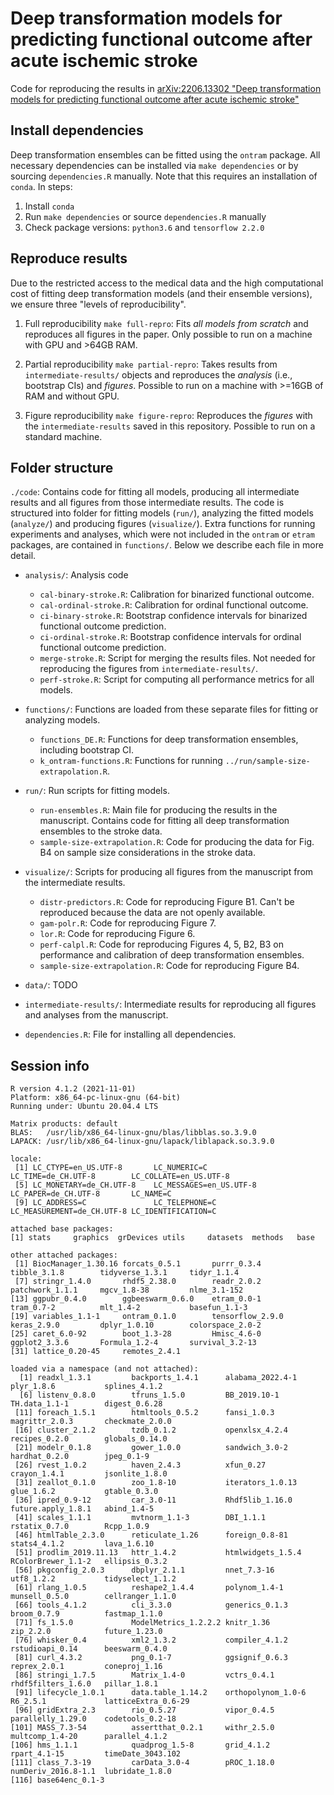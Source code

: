 
Deep transformation models for predicting functional outcome after acute ischemic stroke
========================================================================================

Code for reproducing the results in [arXiv:2206.13302 "Deep transformation
models for predicting functional outcome after acute ischemic
stroke"](https://arxiv.org/abs/2206.13302)

## Install dependencies

Deep transformation ensembles can be fitted using the `ontram` package. All
necessary dependencies can be installed via `make dependencies` or by sourcing
`dependencies.R` manually. Note that this requires an installation of `conda`.
In steps:

1. Install `conda`
2. Run `make dependencies` or source `dependencies.R` manually
3. Check package versions: `python3.6` and `tensorflow 2.2.0`

## Reproduce results

Due to the restricted access to the medical data and the high computational cost
of fitting deep transformation models (and their ensemble versions), we ensure
three "levels of reproducibility".

1. Full reproducibility `make full-repro`: Fits _all models from scratch_ and
   reproduces all figures in the paper. Only possible to run on a machine with
   GPU and >64GB RAM.

2. Partial reproducibility `make partial-repro`: Takes results from
   `intermediate-results/` objects and reproduces the _analysis_ (i.e.,
   bootstrap CIs) and _figures_. Possible to run on a machine with >=16GB of
   RAM and without GPU.

3. Figure reproducibility `make figure-repro`: Reproduces the _figures_ with the
   `intermediate-results` saved in this repository. Possible to run on a standard
   machine.

## Folder structure

`./code`: Contains code for fitting all models, producing all intermediate
results and all figures from those intermediate results. The code is structured
into folder for fitting models (`run/`), analyzing the fitted models
(`analyze/`) and producing figures (`visualize/`). Extra functions for running
experiments and analyses, which were not included in the `ontram` or `etram`
packages, are contained in `functions/`. Below we describe each file in more
detail.


- `analysis/`: Analysis code

  - `cal-binary-stroke.R`: Calibration for binarized functional outcome.
  - `cal-ordinal-stroke.R`: Calibration for ordinal functional outcome.
  - `ci-binary-stroke.R`: Bootstrap confidence intervals for binarized
    functional outcome prediction.
  - `ci-ordinal-stroke.R`: Bootstrap confidence intervals for ordinal functional
    outcome prediction.
  - `merge-stroke.R`: Script for merging the results files. Not needed for
    reproducing the figures from `intermediate-results/`.
  - `perf-stroke.R`: Script for computing all performance metrics for all
    models.

- `functions/`: Functions are loaded from these separate files for fitting or 
  analyzing models.

  - `functions_DE.R`: Functions for deep transformation ensembles, including
    bootstrap CI.
  - `k_ontram-functions.R`: Functions for running
    `../run/sample-size-extrapolation.R`.

- `run/`: Run scripts for fitting models.

  - `run-ensembles.R`: Main file for producing the results in the manuscript.
    Contains code for fitting all deep transformation ensembles to the stroke
    data.
  - `sample-size-extrapolation.R`: Code for producing the data for Fig. B4 on
    sample size considerations in the stroke data.

- `visualize/`: Scripts for producing all figures from the manuscript from the
  intermediate results.

  - `distr-predictors.R`: Code for reproducing Figure B1. Can't be reproduced
    because the data are not openly available.
  - `gam-polr.R`: Code for reproducing Figure 7.
  - `lor.R`: Code for reproducing Figure 6.
  - `perf-calpl.R`: Code for reproducing Figures 4, 5, B2, B3 on performance and
    calibration of deep transformation ensembles.
  - `sample-size-extrapolation.R`: Code for reproducing Figure B4.

- `data/`: TODO

- `intermediate-results/`: Intermediate results for reproducing all figures and
  analyses from the manuscript.

- `dependencies.R`: File for installing all dependencies.

## Session info

```
R version 4.1.2 (2021-11-01)
Platform: x86_64-pc-linux-gnu (64-bit)
Running under: Ubuntu 20.04.4 LTS

Matrix products: default
BLAS:   /usr/lib/x86_64-linux-gnu/blas/libblas.so.3.9.0
LAPACK: /usr/lib/x86_64-linux-gnu/lapack/liblapack.so.3.9.0

locale:
 [1] LC_CTYPE=en_US.UTF-8       LC_NUMERIC=C               LC_TIME=de_CH.UTF-8        LC_COLLATE=en_US.UTF-8    
 [5] LC_MONETARY=de_CH.UTF-8    LC_MESSAGES=en_US.UTF-8    LC_PAPER=de_CH.UTF-8       LC_NAME=C                 
 [9] LC_ADDRESS=C               LC_TELEPHONE=C             LC_MEASUREMENT=de_CH.UTF-8 LC_IDENTIFICATION=C       

attached base packages:
[1] stats     graphics  grDevices utils     datasets  methods   base     

other attached packages:
 [1] BiocManager_1.30.16 forcats_0.5.1       purrr_0.3.4         tibble_3.1.8        tidyverse_1.3.1     tidyr_1.1.4        
 [7] stringr_1.4.0       rhdf5_2.38.0        readr_2.0.2         patchwork_1.1.1     mgcv_1.8-38         nlme_3.1-152       
[13] ggpubr_0.4.0        ggbeeswarm_0.6.0    etram_0.0-1         tram_0.7-2          mlt_1.4-2           basefun_1.1-3      
[19] variables_1.1-1     ontram_0.1.0        tensorflow_2.9.0    keras_2.9.0         dplyr_1.0.10        colorspace_2.0-2   
[25] caret_6.0-92        boot_1.3-28         Hmisc_4.6-0         ggplot2_3.3.6       Formula_1.2-4       survival_3.2-13    
[31] lattice_0.20-45     remotes_2.4.1      

loaded via a namespace (and not attached):
  [1] readxl_1.3.1         backports_1.4.1      alabama_2022.4-1     plyr_1.8.6           splines_4.1.2       
  [6] listenv_0.8.0        tfruns_1.5.0         BB_2019.10-1         TH.data_1.1-1        digest_0.6.28       
 [11] foreach_1.5.1        htmltools_0.5.2      fansi_1.0.3          magrittr_2.0.3       checkmate_2.0.0     
 [16] cluster_2.1.2        tzdb_0.1.2           openxlsx_4.2.4       recipes_0.2.0        globals_0.14.0      
 [21] modelr_0.1.8         gower_1.0.0          sandwich_3.0-2       hardhat_0.2.0        jpeg_0.1-9          
 [26] rvest_1.0.2          haven_2.4.3          xfun_0.27            crayon_1.4.1         jsonlite_1.8.0      
 [31] zeallot_0.1.0        zoo_1.8-10           iterators_1.0.13     glue_1.6.2           gtable_0.3.0        
 [36] ipred_0.9-12         car_3.0-11           Rhdf5lib_1.16.0      future.apply_1.8.1   abind_1.4-5         
 [41] scales_1.1.1         mvtnorm_1.1-3        DBI_1.1.1            rstatix_0.7.0        Rcpp_1.0.9          
 [46] htmlTable_2.3.0      reticulate_1.26      foreign_0.8-81       stats4_4.1.2         lava_1.6.10         
 [51] prodlim_2019.11.13   httr_1.4.2           htmlwidgets_1.5.4    RColorBrewer_1.1-2   ellipsis_0.3.2      
 [56] pkgconfig_2.0.3      dbplyr_2.1.1         nnet_7.3-16          utf8_1.2.2           tidyselect_1.1.2    
 [61] rlang_1.0.5          reshape2_1.4.4       polynom_1.4-1        munsell_0.5.0        cellranger_1.1.0    
 [66] tools_4.1.2          cli_3.3.0            generics_0.1.3       broom_0.7.9          fastmap_1.1.0       
 [71] fs_1.5.0             ModelMetrics_1.2.2.2 knitr_1.36           zip_2.2.0            future_1.23.0       
 [76] whisker_0.4          xml2_1.3.2           compiler_4.1.2       rstudioapi_0.14      beeswarm_0.4.0      
 [81] curl_4.3.2           png_0.1-7            ggsignif_0.6.3       reprex_2.0.1         coneproj_1.16       
 [86] stringi_1.7.5        Matrix_1.4-0         vctrs_0.4.1          rhdf5filters_1.6.0   pillar_1.8.1        
 [91] lifecycle_1.0.1      data.table_1.14.2    orthopolynom_1.0-6   R6_2.5.1             latticeExtra_0.6-29 
 [96] gridExtra_2.3        rio_0.5.27           vipor_0.4.5          parallelly_1.29.0    codetools_0.2-18    
[101] MASS_7.3-54          assertthat_0.2.1     withr_2.5.0          multcomp_1.4-20      parallel_4.1.2      
[106] hms_1.1.1            quadprog_1.5-8       grid_4.1.2           rpart_4.1-15         timeDate_3043.102   
[111] class_7.3-19         carData_3.0-4        pROC_1.18.0          numDeriv_2016.8-1.1  lubridate_1.8.0     
[116] base64enc_0.1-3     
```
